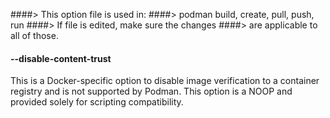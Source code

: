 ####> This option file is used in:
####> podman build, create, pull, push, run
####> If file is edited, make sure the changes
####> are applicable to all of those.

#### **--disable-content-trust**

This is a Docker-specific option to disable image verification to a container
registry and is not supported by Podman. This option is a NOOP and provided
solely for scripting compatibility.
